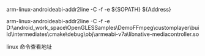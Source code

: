  arm-linux-androideabi-addr2line -C -f -e ${SOPATH} ${Address}


arm-linux-androideabi-addr2line -C -f -e D:\android_work_space\OpenGLESSamples\DemoFFmpeg\customplayer\build\intermediates\cmake\debug\obj\armeabi-v7a\libnative-mediacontroller.so

 linux 命令查看地址